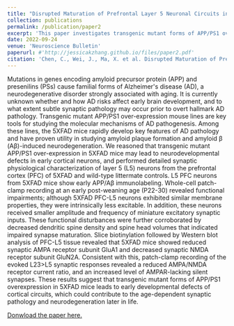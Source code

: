 ```yaml
---
title: "Disrupted Maturation of Prefrontal Layer 5 Neuronal Circuits in an Alzheimer’s Mouse Model of Amyloid Deposition"
collection: publications
permalink: /publication/paper2
excerpt: 'This paper investigates transgenic mutant forms of APP/PS1 overexpression in 5XFAD mouse models and their effects on early brain development.'
date: 2022-09-24
venue: 'Neuroscience Bulletin'
paperurl: #'http://jessicakzhang.github.io/files/paper2.pdf'
citation: 'Chen, C., Wei, J., Ma, X. et al. Disrupted Maturation of Prefrontal Layer 5 Neuronal Circuits in an Alzheimer’s Mouse Model of Amyloid Deposition. Neurosci. Bull. (2022). https://doi.org/10.1007/s12264-022-00951-5'
---
```

Mutations in genes encoding amyloid precursor protein (APP) and presenilins (PSs) cause familial forms of Alzheimer's disease (AD), a neurodegenerative disorder strongly associated with aging. It is currently unknown whether and how AD risks affect early brain development, and to what extent subtle synaptic pathology may occur prior to overt hallmark AD pathology. Transgenic mutant APP/PS1 over-expression mouse lines are key tools for studying the molecular mechanisms of AD pathogenesis. Among these lines, the 5XFAD mice rapidly develop key features of AD pathology and have proven utility in studying amyloid plaque formation and amyloid β (Aβ)-induced neurodegeneration. We reasoned that transgenic mutant APP/PS1 over-expression in 5XFAD mice may lead to neurodevelopmental defects in early cortical neurons, and performed detailed synaptic physiological characterization of layer 5 (L5) neurons from the prefrontal cortex (PFC) of 5XFAD and wild-type littermate controls. L5 PFC neurons from 5XFAD mice show early APP/Aβ immunolabeling. Whole-cell patch-clamp recording at an early post-weaning age (P22-30) revealed functional impairments; although 5XFAD PFC-L5 neurons exhibited similar membrane properties, they were intrinsically less excitable. In addition, these neurons received smaller amplitude and frequency of miniature excitatory synaptic inputs. These functional disturbances were further corroborated by decreased dendritic spine density and spine head volumes that indicated impaired synapse maturation. Slice biotinylation followed by Western blot analysis of PFC-L5 tissue revealed that 5XFAD mice showed reduced synaptic AMPA receptor subunit GluA1 and decreased synaptic NMDA receptor subunit GluN2A. Consistent with this, patch-clamp recording of the evoked L23>L5 synaptic responses revealed a reduced AMPA/NMDA receptor current ratio, and an increased level of AMPAR-lacking silent synapses. These results suggest that transgenic mutant forms of APP/PS1 overexpression in 5XFAD mice leads to early developmental defects of cortical circuits, which could contribute to the age-dependent synaptic pathology and neurodegeneration later in life.

[Donwload the paper here.](https://jessicakzhang.github.io/files/paper2.pdf)